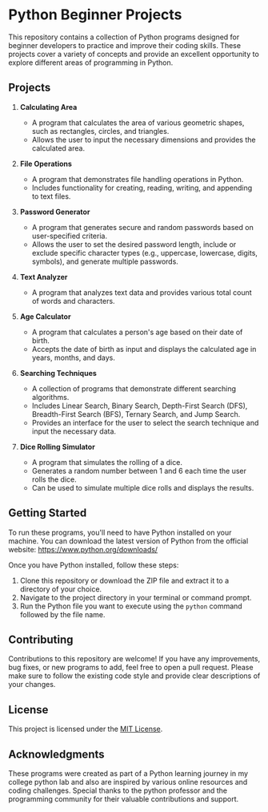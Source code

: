 # Python Beginner Projects

This repository contains a collection of Python programs designed for beginner developers to practice and improve their coding skills. These projects cover a variety of concepts and provide an excellent opportunity to explore different areas of programming in Python.

## Projects

1. **Calculating Area**
   - A program that calculates the area of various geometric shapes, such as rectangles, circles, and triangles.
   - Allows the user to input the necessary dimensions and provides the calculated area.

2. **File Operations**
   - A program that demonstrates file handling operations in Python.
   - Includes functionality for creating, reading, writing, and appending to text files.

3. **Password Generator**
   - A program that generates secure and random passwords based on user-specified criteria.
   - Allows the user to set the desired password length, include or exclude specific character types (e.g., uppercase, lowercase, digits, symbols), and generate multiple passwords.

4. **Text Analyzer**
   - A program that analyzes text data and provides various total count of words and characters.

5. **Age Calculator**
   - A program that calculates a person's age based on their date of birth.
   - Accepts the date of birth as input and displays the calculated age in years, months, and days.

6. **Searching Techniques**
   - A collection of programs that demonstrate different searching algorithms.
   - Includes Linear Search, Binary Search, Depth-First Search (DFS), Breadth-First Search (BFS), Ternary Search, and Jump Search.
   - Provides an interface for the user to select the search technique and input the necessary data.

7. **Dice Rolling Simulator**
   - A program that simulates the rolling of a dice.
   - Generates a random number between 1 and 6 each time the user rolls the dice.
   - Can be used to simulate multiple dice rolls and displays the results.

## Getting Started

To run these programs, you'll need to have Python installed on your machine. You can download the latest version of Python from the official website: https://www.python.org/downloads/

Once you have Python installed, follow these steps:

1. Clone this repository or download the ZIP file and extract it to a directory of your choice.
2. Navigate to the project directory in your terminal or command prompt.
3. Run the Python file you want to execute using the `python` command followed by the file name.

## Contributing

Contributions to this repository are welcome! If you have any improvements, bug fixes, or new programs to add, feel free to open a pull request. Please make sure to follow the existing code style and provide clear descriptions of your changes.

## License

This project is licensed under the [MIT License](LICENSE).

## Acknowledgments

These programs were created as part of a Python learning journey in my college python lab and also are inspired by various online resources and coding challenges. Special thanks to the python professor and the programming community for their valuable contributions and support.
